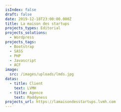 ```yaml
---
isIndex: false
draft: false
date: 2019-12-18T23:00:00.000Z
title: La maison des startups
projects_types: Editorial
projects_solutions:
  - Wordpress
projects_tags:
  - Bootstrap
  - SASS
  - PHP
  - Javascript
  - ACF
image:
  src: /images/uploads/lmds.jpg
datas:
  - title: Client
    text: LVMH
  - title: Agence
    text: Maddyness
projects_url: https://lamaisondesstartups.lvmh.com
---
```

